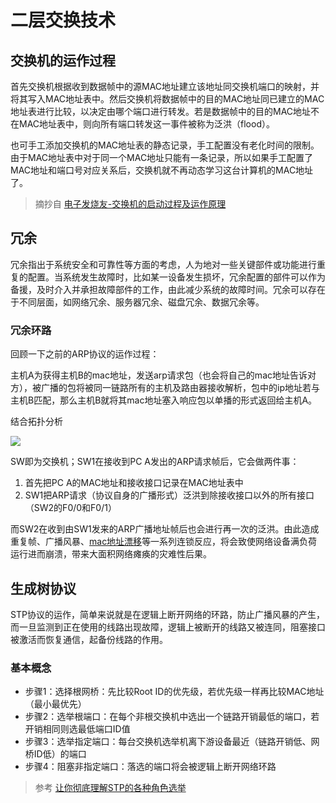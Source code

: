 # 二层交换技术

## 交换机的运作过程

首先交换机根据收到数据帧中的源MAC地址建立该地址同交换机端口的映射，并将其写入MAC地址表中。然后交换机将数据帧中的目的MAC地址同已建立的MAC地址表进行比较，以决定由哪个端口进行转发。若是数据帧中的目的MAC地址不在MAC地址表中，则向所有端口转发这一事件被称为泛洪（flood）。

也可手工添加交换机的MAC地址表的静态记录，手工配置没有老化时间的限制。由于MAC地址表中对于同一个MAC地址只能有一条记录，所以如果手工配置了MAC地址和端口号对应关系后，交换机就不再动态学习这台计算机的MAC地址了。

> 摘抄自 [电子发烧友-交换机的启动过程及运作原理](http://www.elecfans.com/instrument/579650_a.html)

## 冗余

冗余指出于系统安全和可靠性等方面的考虑，人为地对一些关键部件或功能进行重复的配置。当系统发生故障时，比如某一设备发生损坏，冗余配置的部件可以作为备援，及时介入并承担故障部件的工作，由此减少系统的故障时间。冗余可以存在于不同层面，如网络冗余、服务器冗余、磁盘冗余、数据冗余等。

### 冗余环路

回顾一下之前的ARP协议的运作过程：

主机A为获得主机B的mac地址，发送arp请求包（也会将自己的mac地址告诉对方），被广播的包将被同一链路所有的主机及路由器接收解析，包中的ip地址若与主机B匹配，那么主机B就将其mac地址塞入响应包以单播的形式返回给主机A。

结合拓扑分析

![](https://i.postimg.cc/B6zwTpNX/Snipaste-2019-10-30-18-43-42.png)

SW即为交换机；SW1在接收到PC A发出的ARP请求帧后，它会做两件事：

1. 首先把PC A的MAC地址和接收接口记录在MAC地址表中
2. SW1把ARP请求（协议自身的广播形式）泛洪到除接收接口以外的所有接口（SW2的F0/0和F0/1）

而SW2在收到由SW1发来的ARP广播地址帧后也会进行再一次的泛洪。由此造成重复帧、广播风暴、[mac地址漂移](https://forum.huawei.com/enterprise/zh/thread-312929.html)等一系列连锁反应，将会致使网络设备满负荷运行进而崩溃，带来大面积网络瘫痪的灾难性后果。

## 生成树协议

STP协议的运作，简单来说就是在逻辑上断开网络的环路，防止广播风暴的产生，而一旦监测到正在使用的线路出现故障，逻辑上被断开的线路又被连同，阻塞接口被激活而恢复通信，起备份线路的作用。

### 基本概念


* 步骤1：选择根网桥：先比较Root ID的优先级，若优先级一样再比较MAC地址（最小最优先）
* 步骤2：选举根端口：在每个非根交换机中选出一个链路开销最低的端口，若开销相同则选最低端口ID值
* 步骤3：选举指定端口：每台交换机选举机离下游设备最近（链路开销低、网桥ID低）的端口
* 步骤4：阻塞非指定端口：落选的端口将会被逻辑上断开网络环路

> 参考 [让你彻底理解STP的各种角色选举](https://blog.csdn.net/lycb_gz/article/details/17347189)
